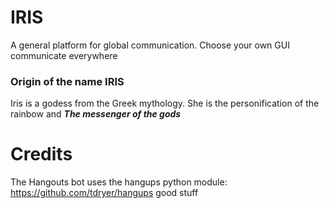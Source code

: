 # IRIS
A general platform for global communication. Choose your own GUI communicate everywhere


### Origin of the name IRIS
Iris is a godess from the Greek mythology. She is the personification of the rainbow and **_The messenger of the gods_**


# Credits
The Hangouts bot uses the hangups python module: https://github.com/tdryer/hangups good stuff